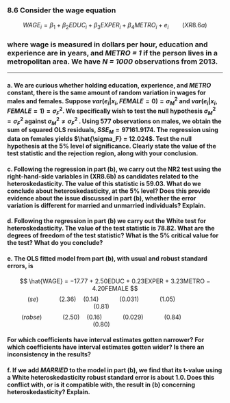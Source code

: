 ### 8.6 Consider the wage equation
$$
WAGE_i = \beta_1 + \beta_2EDUC_i + \beta_3EXPER_i + \beta_4METRO_i + e_i  \qquad (XR8.6a)
$$

### where wage is measured in dollars per hour, education and experience are in years, and *METRO = 1* if the person lives in a metropolitan area. We have *N = 1000* observations from 2013.
---

#### a. We are curious whether holding education, experience, and *METRO* constant, there is the same amount of random variation in wages for males and females. Suppose $var(e_i|x_i, FEMALE = 0) = \sigma_M^2$ and $var(e_i|x_i, FEMALE = 1) = \sigma_F^2$. We specifically wish to test the null hypothesis $\sigma_M^2 = \sigma_F^2$ against $\sigma_M^2 \neq \sigma_F^2$ . Using 577 observations on males, we obtain the sum of squared OLS residuals, $SSE_M = 97161.9174$. The regression using data on females yields $\hat{\sigma_F} = 12.024$. Test the null hypothesis at the 5% level of significance. Clearly state the value of the test statistic and the rejection region, along with your conclusion.

#### c. Following the regression in part (b), we carry out the NR2 test using the right-hand-side variables in (XR8.6b) as candidates related to the heteroskedasticity. The value of this statistic is 59.03. What do we conclude about heteroskedasticity, at the 5% level? Does this provide evidence about the issue discussed in part (b), whether the error variation is different for married and unmarried individuals? Explain.

#### d. Following the regression in part (b) we carry out the White test for heteroskedasticity. The value of the test statistic is 78.82. What are the degrees of freedom of the test statistic? What is the 5% critical value for the test? What do you conclude?

#### e. The OLS fitted model from part (b), with usual and robust standard errors, is
$$
\hat{WAGE} = −17.77 + 2.50EDUC + 0.23EXPER + 3.23METRO − 4.20FEMALE
$$
$$
(se) \qquad \quad (2.36) \quad (0.14) \qquad  \quad (0.031) \qquad \quad (1.05) \qquad \qquad (0.81) \qquad \qquad 
$$
$$
(robse) \qquad \quad (2.50) \quad (0.16) \qquad \quad (0.029) \qquad \quad (0.84) \qquad \qquad (0.80) \qquad \qquad
$$

#### For which coefficients have interval estimates gotten narrower? For which coefficients have interval estimates gotten wider? Is there an inconsistency in the results?

#### f. If we add *MARRIED* to the model in part (b), we find that its t-value using a White heteroskedasticity robust standard error is about 1.0. Does this conflict with, or is it compatible with, the result in (b) concerning heteroskedasticity? Explain.
